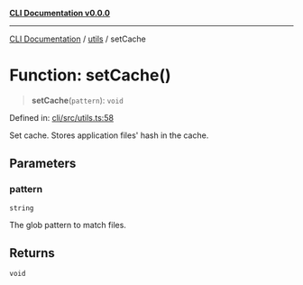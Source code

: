 [**CLI Documentation v0.0.0**](../../README.md)

***

[CLI Documentation](../../modules.md) / [utils](../README.md) / setCache

# Function: setCache()

> **setCache**(`pattern`): `void`

Defined in: [cli/src/utils.ts:58](https://github.com/stonemjs/cli/blob/9e518a2b8256b5ebc9e0e69a80ac84eb1fb59bf9/src/utils.ts#L58)

Set cache.
Stores application files' hash in the cache.

## Parameters

### pattern

`string`

The glob pattern to match files.

## Returns

`void`
